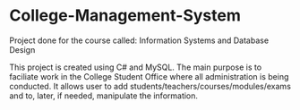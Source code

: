 # College-Management-System
Project done for the course called: Information Systems and Database Design


This project is created using C# and MySQL. 
The main purpose is to faciliate work in the College Student Office where all administration is being conducted.
It allows user to add students/teachers/courses/modules/exams and to, later, if needed, manipulate the information.
